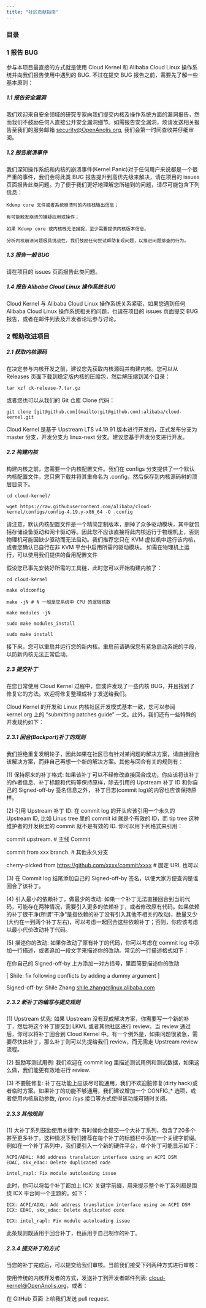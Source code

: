 ```yaml
---
title: "社区贡献指南"
---
```


### 目录

<!--报告 BUG-->

<!--报告安全漏洞-->

<!--报告崩溃事件-->

<!--报告一般 BUG-->

<!--报告 Alibaba Cloud Linux 操作系统 BUG-->

<!--帮助改进项目-->

<!--获取内核源码-->

<!--构建内核-->

<!--提交补丁-->



### 1 报告 BUG

参与本项目最直接的方式就是使用 Cloud Kernel 和 Alibaba Cloud Linux 操作系统并向我们报告使用中遇到的 BUG. 不过在提交 BUG 报告之前，需要先了解一些基本原则：

##### 1.1 报告安全漏洞

我们欢迎来自安全领域的研究专家向我们提交内核及操作系统方面的漏洞报告，然而我们不鼓励任何人直接公开安全漏洞细节。如需报告安全漏洞，烦请发送相关报告至我们的服务邮箱 [security@OpenAnolis.org](mailto:security@openanolis.org), 我们会第一时间查收并仔细审阅。

##### 1.2 报告崩溃事件

我们深知操作系统和内核的崩溃事件(Kernel Panic)对于任何用户来说都是一个很严重的事件，我们会将此类 BUG 报告提升到高优先级来解决，请在项目的 issues 页面报告此类问题。为了便于我们更好地理解您所碰到的问题，请尽可能包含下列信息：

`Kdump core 文件或者系统崩溃时的内核栈输出信息；`

`有可能触发崩溃的嫌疑应用或操作；`

`如果 Kdump core 或内核栈无法捕捉，至少需要提供内核版本信息。`

`分析内核崩溃问题极具挑战性，我们鼓励任何尝试帮助复现问题，以推进问题排查的行为。`

##### 1.3 报告一般 BUG

请在项目的 issues 页面报告此类问题。

##### 1.4 报告 Alibaba Cloud Linux 操作系统 BUG

Cloud Kernel 与 Alibaba Cloud Linux 操作系统关系紧密，如果您遇到任何 Alibaba Cloud Linux 操作系统相关的问题，也请在项目的 issues 页面提交 BUG 报告，或者在邮件列表及开发者论坛参与讨论。

### 2 帮助改进项目

##### 2.1 获取内核源码

在决定参与内核开发之前，建议您先获取内核源码并构建内核。您可以从 Releases 页面下载到稳定版内核的压缩包，然后解压缩到某个目录：

```
tar xzf ck-release-7.tar.gz
```

或者您也可以从我们的 Git 仓库 Clone 代码：

```
git clone [git@github.com](mailto:git@github.com):alibaba/cloud-kernel.git
```

Cloud Kernel 是基于 Upstream LTS v4.19.91 版本进行开发的，正式发布分支为 master 分支，开发分支为 linux-next 分支。建议您基于开发分支进行开发。

##### 2.2 构建内核

构建内核之前，您需要一个内核配置文件。我们在 configs 分支提供了一个默认内核配置文件，您只需下载并将其重命名为 .config，然后保存到内核源码树的顶层目录下。

```
cd cloud-kernel/

wget https://raw.githubusercontent.com/alibaba/cloud-kernel/configs/config-4.19.y-x86_64 -O .config
```

请注意，默认内核配置文件是一个精简定制版本，删掉了众多驱动模块，其中就包括存储设备驱动和网卡驱动等。因此您不应该直接将此内核运行于物理机上，否则物理机可能因缺少驱动而无法启动。我们推荐您只在 KVM 虚拟机中运行该内核，或者您确认已自行在非 KVM 平台中启用所需的驱动模块。 如需在物理机上运行，可以使用我们提供的备用配置文件

假设您已事先安装好所需的工具链，此时您可以开始构建内核了：

```
cd cloud-kernel

make oldconfig

make -jN # N 一般是您系统中 CPU 的逻辑核数

make modules -jN

sudo make modules_install

sudo make install
```

接下来，您可以重启并运行您的新内核。重启前请确保您有紧急启动系统的手段，以防新内核无法正常启动。

##### 2.3 提交补丁

在您日常使用 Cloud Kernel 过程中，您或许发现了一些内核 BUG，并且找到了修复它的方法。欢迎将修复整理成补丁发送给我们。

Cloud Kernel 的开发和 Linux 内核社区开发模式基本一致，您可以参阅 kernel.org 上的 “submitting patches guide” 一文。此外，我们还有一些特殊的开发规约如下：

##### 2.3.1 回合(Backport)补丁的规则

我们拒绝重复发明轮子，因此如果在社区已有针对某问题的解决方案，请直接回合该解决方案，而非自己再想一个新的解决方案。其他与回合有关的规则有：

(1) 保持原来的补丁格式: 如果该补丁可以不经修改直接回合成功，你应该将该补丁的作者信息、补丁标题和代码等保持原样，除去引用的 Upstream 补丁 ID 和你自己的 Signed-off-by 签名信息之外， 补丁日志(commit log)的内容也应该保持原样。

(2) 引用 Upstream 补丁 ID: 在 commit log 的开头应该引用一个永久的 Upstream ID, 比如 Linus tree 里的 commit id 就是个有效的 ID，而 tip tree 这种维护者的开发树里的 commit 就不是有效的 ID. 你可以用下列格式来引用：

commit  upstream. # 主线 Commit

commit  from xxx branch. # 其他永久分支

cherry-picked from https://github.com/xxxx/commit/xxxx # 固定 URL 也可以

(3) 在 Commit log 结尾添加自己的 Signed-off-by 签名，以便大家方便查询是谁回合了该补丁。

(4) 引入最小的依赖补丁，做最少的改动: 如果一个补丁无法直接回合到当前代码，可能存在两种情况，需要引入更多的依赖补丁，或者修改原有代码。如果依赖的补丁很干净(所谓”干净“是指依赖的补丁没有引入其他不相关的改动)，数量又少(大约在一到两个补丁左右)，可以考虑一起回合这些依赖补丁；否则，你应该考虑以最小代价改动补丁代码。

(5) 描述你的改动: 如果你改动了原有补丁的代码，你可以考虑在 commit log 中添加一行描述，或者追加一段文字来描述你的改动。常见的一行描述格式如下：

在你自己的 Signed-off-by 上方添加一对方括号，里面简要描述你的改动

[ Shile: fix following conflicts by adding a dummy argument ]

Signed-off-by: Shile Zhang [shile.zhang@linux.alibaba.com](mailto:shile.zhang@linux.alibaba.com)

##### 2.3.2 新补丁的编写与提交规则

(1) Upstream 优先: 如果 Upstream 没有现成解决方案，你需要写一个新的补丁，然后将这个补丁提交到 LKML 或者其他社区进行 review。当 review 通过后，你可以将补丁回合到 Cloud Kernel 中。有一个例外是，如果问题很紧急，需要尽快出补丁，那么补丁则可以先提给我们 review，而无需走 Upstream review 流程。

(2) 鼓励写测试用例: 我们欢迎在 commit log 里描述测试用例和测试数据，如果这么做，我们能更有效地进行 review.

(3) 不要脏修复: 补丁在功能上应该尽可能通用，我们不欢迎脏修复(dirty hack)或者临时方案。如果补丁的功能不够通用，我们建议增加一个 CONFIG_* 选项，或者使用内核启动参数, /proc /sys 接口等方式使得该功能可随时关闭。

##### 2.3.3 其他规则

(1) 大补丁系列鼓励使用关键字: 有时候你会提交一个大补丁系列，包含了20多个甚至更多补丁。这种情况下我们推荐在每个补丁的标题栏中添加一个关键字前缀。例如在一个补丁系列中，我们要引入一个新的硬件平台，单个补丁可能显示如下：

```
ACPI/ADXL: Add address translation interface using an ACPI DSM
EDAC, skx_edac: Delete duplicated code

intel_rapl: Fix module autoloading issue
```

此时，你可以将每个补丁都加上 ICX: 关键字前缀，用来提示整个补丁系列都是围绕 ICX 平台同一个主题的。如下：

```
ICX: ACPI/ADXL: Add address translation interface using an ACPI DSM
ICX: EDAC, skx_edac: Delete duplicated code

ICX: intel_rapl: Fix module autoloading issue
```

此条规则既适用于回合补丁，也适用于自己制作的补丁。

##### 2.3.4 提交补丁的方式

当您的补丁完成后，可以提交给我们审核。当前我们接受下列两种方式进行审核：

使用传统的内核开发者的方式，发送补丁到开发者邮件列表: [ cloud-kernel@OpenAnolis.org](mailto:cloud-kernel@OpenAnolis.org)，或者：

在 GitHub 页面 上给我们发送 pull request.


